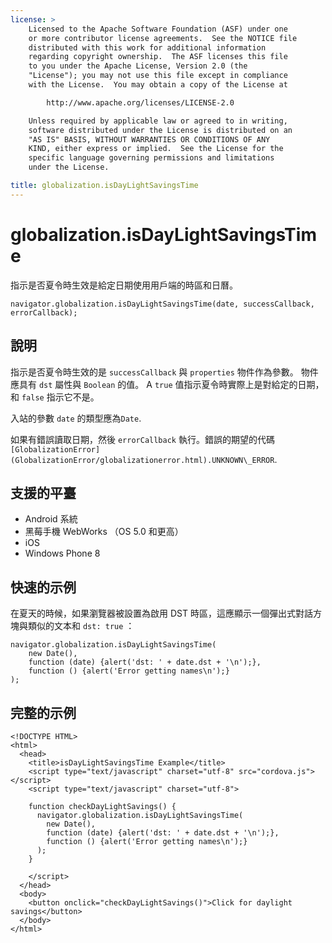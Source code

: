 ```yaml
---
license: >
    Licensed to the Apache Software Foundation (ASF) under one
    or more contributor license agreements.  See the NOTICE file
    distributed with this work for additional information
    regarding copyright ownership.  The ASF licenses this file
    to you under the Apache License, Version 2.0 (the
    "License"); you may not use this file except in compliance
    with the License.  You may obtain a copy of the License at

        http://www.apache.org/licenses/LICENSE-2.0

    Unless required by applicable law or agreed to in writing,
    software distributed under the License is distributed on an
    "AS IS" BASIS, WITHOUT WARRANTIES OR CONDITIONS OF ANY
    KIND, either express or implied.  See the License for the
    specific language governing permissions and limitations
    under the License.

title: globalization.isDayLightSavingsTime
---
```


# globalization.isDayLightSavingsTime

指示是否夏令時生效是給定日期使用用戶端的時區和日曆。

    navigator.globalization.isDayLightSavingsTime(date, successCallback, errorCallback);
    

## 說明

指示是否夏令時生效的是 `successCallback` 與 `properties` 物件作為參數。 物件應具有 `dst` 屬性與 `Boolean` 的值。 A `true` 值指示夏令時實際上是對給定的日期，和 `false` 指示它不是。

入站的參數 `date` 的類型應為`Date`.

如果有錯誤讀取日期，然後 `errorCallback` 執行。錯誤的期望的代碼`[GlobalizationError](GlobalizationError/globalizationerror.html).UNKNOWN\_ERROR`.

## 支援的平臺

*   Android 系統
*   黑莓手機 WebWorks （OS 5.0 和更高）
*   iOS
*   Windows Phone 8

## 快速的示例

在夏天的時候，如果瀏覽器被設置為啟用 DST 時區，這應顯示一個彈出式對話方塊與類似的文本和 `dst: true` ：

    navigator.globalization.isDayLightSavingsTime(
        new Date(),
        function (date) {alert('dst: ' + date.dst + '\n');},
        function () {alert('Error getting names\n');}
    );
    

## 完整的示例

    <!DOCTYPE HTML>
    <html>
      <head>
        <title>isDayLightSavingsTime Example</title>
        <script type="text/javascript" charset="utf-8" src="cordova.js"></script>
        <script type="text/javascript" charset="utf-8">
    
        function checkDayLightSavings() {
          navigator.globalization.isDayLightSavingsTime(
            new Date(),
            function (date) {alert('dst: ' + date.dst + '\n');},
            function () {alert('Error getting names\n');}
          );
        }
    
        </script>
      </head>
      <body>
        <button onclick="checkDayLightSavings()">Click for daylight savings</button>
      </body>
    </html>